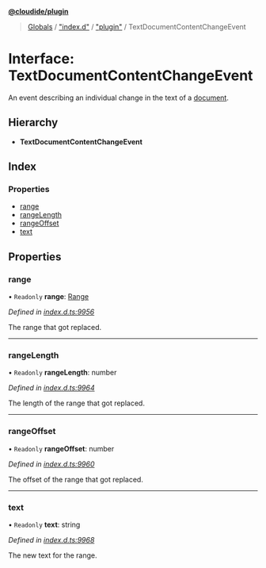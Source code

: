 **[@cloudide/plugin](../README.md)**

> [Globals](../README.md) / ["index.d"](../modules/_index_d_.md) / ["plugin"](../modules/_index_d_._plugin_.md) / TextDocumentContentChangeEvent

# Interface: TextDocumentContentChangeEvent

An event describing an individual change in the text of a [document](#TextDocument).

## Hierarchy

* **TextDocumentContentChangeEvent**

## Index

### Properties

* [range](_index_d_._plugin_.textdocumentcontentchangeevent.md#range)
* [rangeLength](_index_d_._plugin_.textdocumentcontentchangeevent.md#rangelength)
* [rangeOffset](_index_d_._plugin_.textdocumentcontentchangeevent.md#rangeoffset)
* [text](_index_d_._plugin_.textdocumentcontentchangeevent.md#text)

## Properties

### range

• `Readonly` **range**: [Range](../classes/_index_d_._plugin_.range.md)

*Defined in [index.d.ts:9956](https://github.com/shuyaqian/cloudide-plugin-api/blob/57a3a2a/index.d.ts#L9956)*

The range that got replaced.

___

### rangeLength

• `Readonly` **rangeLength**: number

*Defined in [index.d.ts:9964](https://github.com/shuyaqian/cloudide-plugin-api/blob/57a3a2a/index.d.ts#L9964)*

The length of the range that got replaced.

___

### rangeOffset

• `Readonly` **rangeOffset**: number

*Defined in [index.d.ts:9960](https://github.com/shuyaqian/cloudide-plugin-api/blob/57a3a2a/index.d.ts#L9960)*

The offset of the range that got replaced.

___

### text

• `Readonly` **text**: string

*Defined in [index.d.ts:9968](https://github.com/shuyaqian/cloudide-plugin-api/blob/57a3a2a/index.d.ts#L9968)*

The new text for the range.
